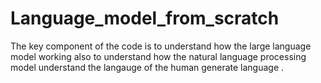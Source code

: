 # Language_model_from_scratch
The key component of the code is to understand how the large language model working also to understand how the natural language processing model understand the langauge of the human generate language . 

